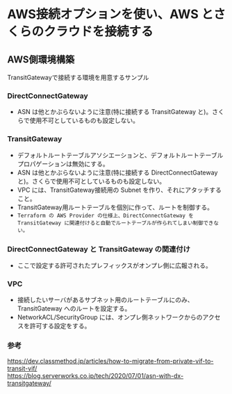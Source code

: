 # AWS接続オプションを使い、AWS とさくらのクラウドを接続する

## AWS側環境構築
TransitGatewayで接続する環境を用意するサンプル

### DirectConnectGateway
* ASN は他とかぶらないように注意(特に接続する TransitGateway と)。さくらで使用不可としているものも設定しない。

### TransitGateway
* デフォルトルートテーブルアソシエーションと、デフォルトルートテーブルプロパゲーションは無効にする。
* ASN は他とかぶらないように注意(特に接続する DirectConnectGateway と)。さくらで使用不可としているものも設定しない。
* VPC には、TransitGateway接続用の Subnet を作り、それにアタッチすること。
* TransitGateway用ルートテーブルを個別に作って、ルートを制御する。
 * `Terraform の AWS Provider の仕様上、DirectConnectGateway を TransitGateway に関連付けると自動でルートテーブルが作られてしまい制御できない。`

### DirectConnectGateway と TransitGateway の関連付け
* ここで設定する許可されたプレフィックスがオンプレ側に広報される。

### VPC
* 接続したいサーバがあるサブネット用のルートテーブルにのみ、TransitGateway へのルートを設定する。
* NetworkACL/SecurityGroup には、オンプレ側ネットワークからのアクセスを許可する設定をする。

### 参考
https://dev.classmethod.jp/articles/how-to-migrate-from-private-vif-to-transit-vif/  
https://blog.serverworks.co.jp/tech/2020/07/01/asn-with-dx-transitgateway/  
